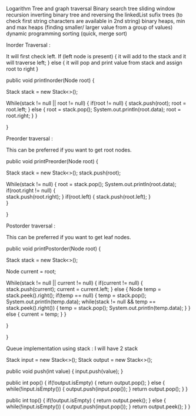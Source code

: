 Logarithm
Tree and graph traversal
Binary search tree
sliding window
recursion
inverting binary tree and reversing the linkedList
sufix trees (to check first string characters are available in 2nd string)
binary heaps, min and max heaps (finding smaller/ larger value from a group of values)
dynamic programming
sorting (quick, merge sort)


Inorder Traversal :

It will first check left. 
If (left node is present) {
	it will add to the stack and it will traverse left;
} else {
	it will pop and print value from stack and assign root to right
}


public void printInorder(Node root) {

Stack<Node> stack = new Stack<>();

While(stack != null || root != null) {
    if(root != null) {
    	stack.push(root);
    	root = root.left;
    } else {
    	root = stack.pop();
    	System.out.println(root.data);
    	root = root.right;
    }
}

}

Preorder traversal : 

This can be preferred if you want to get root nodes.


public void printPreorder(Node root) {

Stack<Node> stack = new Stack<>();
stack.push(root);

While(stack != null) {
	root = stack.pop();
	System.out.println(root.data);
	if(root.right != null) {	
		stack.push(root.right);
	} 
	if(root.left) {
		stack.push(root.left);
	}	
}

}

Postorder traversal : 

This can be preferred if you want to get leaf nodes.

public void printPostorder(Node root) {

Stack<Node> stack = new Stack<>();

Node current = root;

While(stack != null || current != null) {
	if(current != null) {
		stack.push(current);
    	current = current.left;
	} else {
		Node temp = stack.peek().right();
		if(temp == null) {
			temp = stack.pop();
			System.out.println(temp.data);
			while(stack != null && temp == stack.peek().right()) {
				temp = stack.pop();
				System.out.println(temp.data);
			}
		} else {
			current = temp;
		}
	}
	
}

}

Queue implementation using stack :
I will have 2 stack

Stack<Integer> input = new Stack<>();
Stack<Integer> output = new Stack<>();

public void push(int value) {
	input.push(value);
}

public int pop() {
	if(!output.isEmpty) {
		return output.pop();
	} else {
		while(!input.isEmpty()) {
			output.push(input.pop());
		}
		return output.pop();
	}
}

public int top() {
	if(!output.isEmpty) {
		return output.peek();
	} else {
		while(!input.isEmpty()) {
			output.push(input.pop());
		}
		return output.peek();
	}
}

